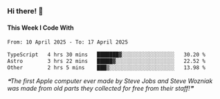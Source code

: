 ### Hi there! 👋

#### This Week I Code With
<!--START_SECTION:waka-->

```txt
From: 10 April 2025 - To: 17 April 2025

TypeScript   4 hrs 30 mins   ███████▓░░░░░░░░░░░░░░░░░   30.20 %
Astro        3 hrs 22 mins   █████▓░░░░░░░░░░░░░░░░░░░   22.52 %
Other        2 hrs 5 mins    ███▒░░░░░░░░░░░░░░░░░░░░░   13.98 %
```

<!--END_SECTION:waka-->

<!--STARTS_HERE_QUOTE_README-->
<i>❝The first Apple computer ever made by Steve Jobs and Steve Wozniak was made from old parts they collected for free from their staff!❞</i>
<!--ENDS_HERE_QUOTE_README-->

